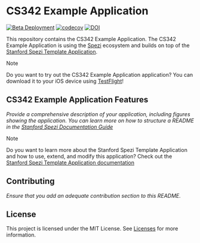 <!--

This source file is part of the Example Application based on the Stanford Spezi Template Application project

SPDX-FileCopyrightText: 2023 Stanford University

SPDX-License-Identifier: MIT

-->

# CS342 Example Application

[![Beta Deployment](https://github.com/CS342/2024-ExampleApplication/actions/workflows/beta-deployment.yml/badge.svg)](https://github.com/CS342/2024-ExampleApplication/actions/workflows/beta-deployment.yml)
[![codecov](https://codecov.io/gh/CS342/2024-ExampleApplication/graph/badge.svg?token=IRP17F5gEv)](https://codecov.io/gh/CS342/2024-ExampleApplication)
[![DOI](https://zenodo.org/badge/DOI/10.5281/zenodo.10570283.svg)](https://doi.org/10.5281/zenodo.10570283)

This repository contains the CS342 Example Application.
The CS342 Example Application is using the [Spezi](https://github.com/StanfordSpezi/Spezi) ecosystem and builds on top of the [Stanford Spezi Template Application](https://github.com/StanfordSpezi/SpeziTemplateApplication).

> [!NOTE]  
> Do you want to try out the CS342 Example Application application? You can download it to your iOS device using [TestFlight](https://testflight.apple.com/join/MnMNGiUP)!


## CS342 Example Application Features

*Provide a comprehensive description of your application, including figures showing the application. You can learn more on how to structure a README in the [Stanford Spezi Documentation Guide](https://swiftpackageindex.com/stanfordspezi/spezi/documentation/spezi/documentation-guide)*

> [!NOTE]  
> Do you want to learn more about the Stanford Spezi Template Application and how to use, extend, and modify this application? Check out the [Stanford Spezi Template Application documentation](https://stanfordspezi.github.io/SpeziTemplateApplication)


## Contributing

*Ensure that you add an adequate contribution section to this README.*


## License

This project is licensed under the MIT License. See [Licenses](LICENSES) for more information.
